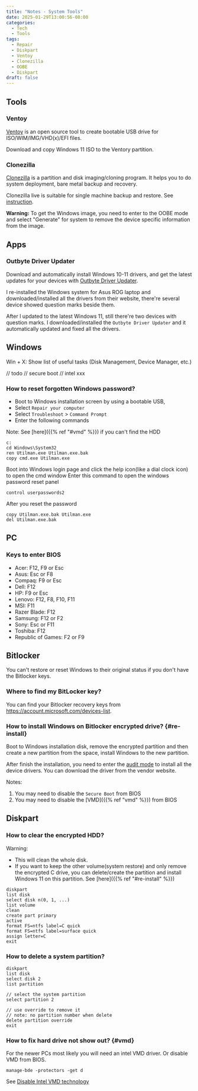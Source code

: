 ```yaml
---
title: "Notes - System Tools"
date: 2025-01-29T13:00:56-08:00
categories:
  - Tech
  - Tools
tags:
  - Repair
  - Diskpart
  - Ventoy
  - Clonezilla
  - OOBE
  - Diskpart
draft: false
---
```


## Tools
### Ventoy
[Ventoy](https://www.ventoy.net/en/index.html) is an open source tool to create bootable USB drive for ISO/WIM/IMG/VHD(x)/EFI files.

Download and copy Windows 11 ISO to the Ventory partition.

### Clonezilla
[Clonezilla](https://clonezilla.org/) is a partition and disk imaging/cloning program.
It helps you to do system deployment, bare metal backup and recovery.

Clonezilla live is suitable for single machine backup and restore. 
See [instruction](https://clonezilla.org/clonezilla-live-doc.php).

**Warning:**
To get the Windows image, you need to enter to the OOBE mode and 
select "Generate" for system to remove the device specific information from the image.

## Apps
### Outbyte Driver Updater
Download and automatically install Windows 10-11 drivers, and get the latest updates for your devices with [Outbyte Driver Updater](https://outbyte.com/wiki-drivers/en/du-101/). 

I re-installed the Windows system for Asus ROG laptop and downloaded/installed all the drivers from their website,
there're several device showed question marks beside them.

After I updated to the latest Windows 11, still there're two devices with question marks.
I downloaded/installed the `Outbyte Driver Updater` and it automatically updated and fixed all the drivers.

## Windows
Win + X: Show list of useful tasks (Disk Management, Device Manager, etc.)

// todo
// secure boot
// intel xxx

### How to reset forgotten Windows password?
* Boot to Windows installation screen by using a bootable USB, 
* Select `Repair your computer`
* Select `Troubleshoot` > `Command Prompt`
* Enter the following commands

Note: See [here]({{% ref "#vmd" %}}) if you can't find the HDD

```
c:
cd Windows\System32
ren Utilman.exe Utilman.exe.bak
copy cmd.exe Utilman.exe
```

Boot into Windows login page and click the help icon(like a dial clock icon) to open the cmd window
Enter this command to open the windows password reset panel
```
control userpasswords2
```

After you reset the password
```
copy Utilman.exe.bak Utilman.exe
del Utilman.exe.bak
```

## PC
### Keys to enter BIOS
* Acer: F12, F9 or Esc
* Asus: Esc or F8
* Compaq: F9 or Esc
* Dell: F12
* HP: F9 or Esc
* Lenovo: F12, F8, F10, F11
* MSI: F11
* Razer Blade: F12
* Samsung: F12 or F2
* Sony: Esc or F11
* Toshiba: F12
* Republic of Games: F2 or F9

## Bitlocker
You can't restore or reset Windows to their original status if you don't have the Bitlocker keys.

### Where to find my BitLocker key?
You can find your Bitlocker recovery keys from https://account.microsoft.com/devices-list.

### How to install Windows on Bitlocker encrypted drive? {#re-install}
Boot to Windows installation disk, remove the encrypted partition and then create a new partition from the space,
install Windows to the new partition.

After finish the installation, you need to enter the [audit mode](/posts/2021/windows-oobe/) to install all the device drivers.
You can download the driver from the vendor website.

Notes:
1. You may need to disable the `Secure Boot` from BIOS
2. You may need to disable the [VMD]({{% ref "vmd" %}}) from BIOS

## Diskpart
### How to clear the encrypted HDD?
Warning:
* This will clean the whole disk. 
* If you want to keep the other volume(system restore) and only remove the encrypted C drive, 
you can delete/create the partition and install Windows 11 on this partition. See [here]({{% ref "#re-install" %}})
```
diskpart
list disk
select disk n(0, 1, ...)
list volume
clean
create part primary
active
format FS=ntfs label=C quick
format FS=ntfs label=surface quick
assign letter=C
exit
```

### How to delete a system partition?
```
diskpart
list disk
select disk 2
list partition

// select the system partition
select partition 2

// use override to remove it
// note: no partition number when delete
delete partition override
exit
```

### How to fix hard drive not show out? {#vmd}
For the newer PCs most likely you will need an intel VMD driver. 
Or disable VMD from BIOS. 

```
manage-bde -protectors -get d
```

See [Disable Intel VMD technology](https://www.asus.com/ca-en/support/faq/1044458/)
